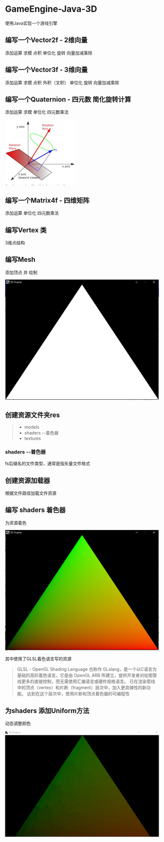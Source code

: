 # GameEngine-Java-3D

使用Java实现一个游戏引擎


## 编写一个Vector2f - 2维向量

添加运算 求模 点积 单位化 旋转 向量加减乘除


## 编写一个Vector3f - 3维向量

添加运算 求模 点积 外积（叉积） 单位化 旋转 向量加减乘除


## 编写一个Quaternion - 四元数 简化旋转计算


添加运算 求模  单位化 四元数乘法

![cmd-markdown-logo](./pic/1.jpg)


## 编写一个Matrix4f - 四维矩阵 

添加运算 单位化 四元数乘法

## 编写Vertex 类

3维点结构

## 编写Mesh 

添加顶点 并 绘制

![cmd-markdown-logo](./pic/2.png)


## 创建资源文件夹res

> * models
> * shaders --着色器
> * textures



### shaders --着色器

fs后缀名的文件类型，通常是指矢量文件格式



## 创建资源加载器

根据文件路径加载文件资源


## 编写 shaders 着色器

为资源着色

![cmd-markdown-logo](./pic/3.png)


其中使用了GLSL着色语言写的资源

> GLSL - OpenGL Shading Language 也称作 GLslang，是一个以C语言为基础的高阶着色语言。它是由 OpenGL ARB 所建立，提供开发者对绘图管线更多的直接控制，而无需使用汇编语言或硬件规格语言。
> 已在渲染管线中的顶点（vertex）和片断（fragment）层次中，加入更具弹性的新功能。 达到在这个层次中，使用片断和顶点着色器的可编程性


## 为shaders 添加Uniform方法

动态调整颜色

![cmd-markdown-logo](./pic/3.gif)
